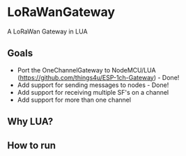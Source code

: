 # LoRaWanGateway
A LoRaWan Gateway in LUA
## Goals
+ Port the OneChannelGateway to NodeMCU/LUA (https://github.com/things4u/ESP-1ch-Gateway) - Done!
+ Add support for sending messages to nodes - Done!
+ Add support for receiving multiple SF's on a channel
+ Add support for more than one channel

## Why LUA?

## How to run



 



